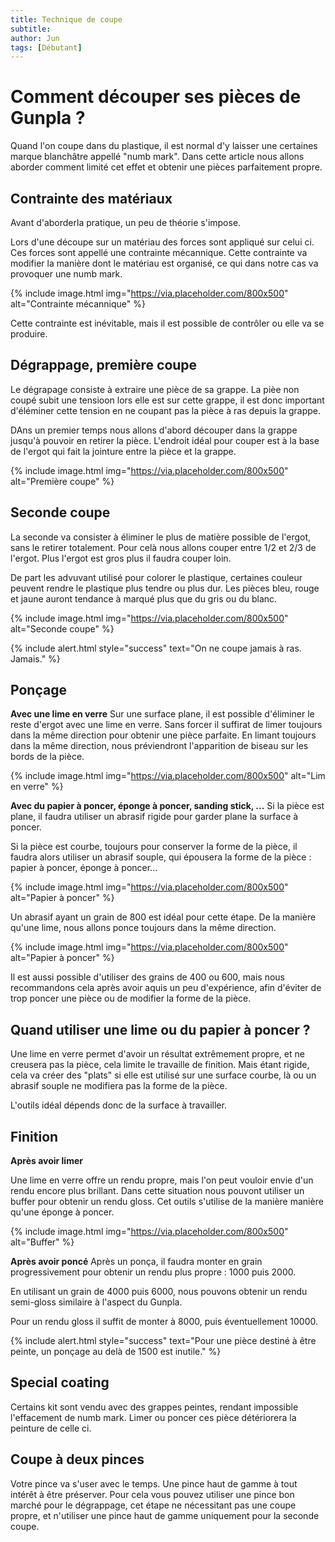 ```yaml
---
title: Technique de coupe 
subtitle:
author: Jun
tags: [Débutant]
---
```


# Comment découper ses pièces de Gunpla ?
Quand l'on coupe dans du plastique, il est normal d'y laisser une certaines marque blanchâtre appellé "numb mark". Dans cette article nous allons aborder comment limité cet effet et obtenir une pièces parfaitement propre.

## Contrainte des matériaux

Avant d'aborderla pratique, un peu de théorie s'impose. 

Lors d'une découpe sur un matériau des forces sont appliqué sur celui ci. Ces forces sont appellé une contrainte mécannique. Cette contrainte va modifier la manière dont le matériau est organisé, ce qui dans notre cas va provoquer une numb mark.

{% include image.html img="https://via.placeholder.com/800x500" alt="Contrainte mécannique" %}

Cette contrainte est inévitable, mais il est possible de contrôler ou elle va se produire.

## Dégrappage, première coupe

Le dégrapage consiste à extraire une pièce de sa grappe. La pièe non coupé subit une tensioon lors elle est sur cette grappe, il est donc important d'éléminer cette tension en ne coupant pas la pièce à ras depuis la grappe.

DAns un premier temps nous allons d'abord découper dans la grappe jusqu'à pouvoir en retirer la pièce. L'endroit idéal pour couper est à la base de l'ergot qui fait la jointure entre la pièce et la grappe.

{% include image.html img="https://via.placeholder.com/800x500" alt="Première coupe" %}

## Seconde coupe

La seconde va consister à éliminer le plus de matière possible de l'ergot, sans le retirer totalement. Pour celà nous allons couper entre 1/2 et 2/3 de l'ergot. Plus l'ergot est gros plus il faudra couper loin.

De part les advuvant utilisé pour colorer le plastique, certaines couleur peuvent rendre le plastique plus tendre ou plus dur. Les pièces bleu, rouge et jaune auront tendance à marqué plus que du gris ou du blanc.

{% include image.html img="https://via.placeholder.com/800x500" alt="Seconde coupe" %}

{% include alert.html style="success" text="On ne coupe jamais à ras. Jamais." %}

## Ponçage

**Avec une lime en verre**
Sur une surface plane, il est possible d'éliminer le reste d'ergot avec une lime en verre. Sans forcer il suffirat de limer toujours dans la même direction pour obtenir une pièce parfaite. En limant toujours dans la même direction, nous préviendront l'apparition de biseau sur les bords de la pièce.

{% include image.html img="https://via.placeholder.com/800x500" alt="Lim en verre" %}

**Avec du papier à poncer, éponge à poncer, sanding stick, ...**
Si la pièce est plane, il faudra utiliser un abrasif rigide pour garder plane la surface à poncer.

Si la pièce est courbe, toujours pour conserver la forme de la pièce, il faudra alors utiliser un abrasif souple, qui épousera la forme de la pièce : papier à poncer, éponge à poncer...

{% include image.html img="https://via.placeholder.com/800x500" alt="Papier à poncer" %}

Un abrasif ayant un grain de 800 est idéal pour cette étape. De la manière qu'une lime, nous allons ponce toujours dans la même direction. 

{% include image.html img="https://via.placeholder.com/800x500" alt="Papier à poncer" %}

Il est aussi possible d'utiliser des grains de 400 ou 600, mais nous recommandons cela après avoir aquis un peu d'expérience, afin d'éviter de trop poncer une pièce ou de modifier la forme de la pièce.

## Quand utiliser une lime ou du papier à poncer ?

Une lime en verre permet d'avoir un résultat extrêmement propre, et ne creusera pas la pièce, cela limite le travaille de finition. Mais étant rigide, cela va créer des "plats" si elle est utilisé sur une surface courbe, là ou un abrasif souple ne modifiera pas la forme de la pièce.

L'outils idéal dépends donc de la surface à travailler.

## Finition

**Après avoir limer**

Une lime en verre offre un rendu propre, mais l'on peut vouloir envie d'un rendu encore plus brillant. Dans cette situation nous pouvont utiliser un buffer pour obtenir un rendu gloss. Cet outils s'utilise de la manière manière qu'une éponge à poncer.

{% include image.html img="https://via.placeholder.com/800x500" alt="Buffer" %}

**Après avoir poncé**
Après un ponça, il faudra monter en grain progressivement pour obtenir un rendu plus propre : 1000 puis 2000.

En utilisant un grain de 4000 puis 6000, nous pouvons obtenir un rendu semi-gloss similaire à l'aspect du Gunpla.

Pour un rendu gloss il suffit de monter à 8000, puis éventuellement 10000.

{% include alert.html style="success" text="Pour une pièce destiné à être peinte, un ponçage au delà de 1500 est inutile." %}

## Special coating 

Certains kit sont vendu avec des grappes peintes, rendant impossible l'effacement de numb mark. Limer ou poncer ces pièce détériorera la peinture de celle ci.

## Coupe à deux pinces
Votre pince va s'user avec le temps. Une pince haut de gamme à tout intérêt à être préserver. Pour cela vous pouvez utiliser une pince bon marché pour le dégrappage, cet étape ne nécessitant pas une coupe propre, et n'utiliser une pince haut de gamme uniquement pour la seconde coupe. 
